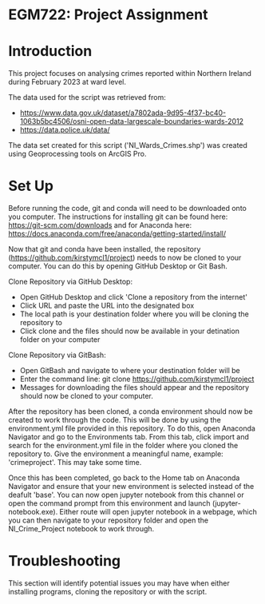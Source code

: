 # EGM722: Project Assignment

# Introduction
This project focuses on analysing crimes reported within Northern Ireland during February 2023 at ward level. 

The data used for the script was retrieved from:
 - https://www.data.gov.uk/dataset/a7802ada-9d95-4f37-bc40-1063b5bc4506/osni-open-data-largescale-boundaries-wards-2012
 - https://data.police.uk/data/ 

The data set created for this script ('NI_Wards_Crimes.shp') was created using Geoprocessing tools on ArcGIS Pro.

# Set Up 
Before running the code, git and conda will need to be downloaded onto you computer. The instructions for installing git can be found here: https://git-scm.com/downloads and for Anaconda here: https://docs.anaconda.com/free/anaconda/getting-started/install/ 

Now that git and conda have been installed, the repository (https://github.com/kirstymcl1/project) needs to now be cloned to your computer. You can do this by opening GitHub Desktop or Git Bash.

Clone Repository via GitHub Desktop:
   - Open GitHub Desktop and click 'Clone a repository from the internet'
   - Click URL and paste the URL into the designated box 
   - The local path is your destination folder where you will be cloning the repository to
   - Click clone and the files should now be available in your detination folder on your computer 
   
Clone Repository via GitBash:
   - Open GitBash and navigate to where your destination folder will be 
   - Enter the command line: git clone https://github.com/kirstymcl1/project 
   - Messages for downloading the files should appear and the repository should now be cloned to your computer.

After the repository has been cloned, a conda environment should now be created to work through the code. This will be done by using the environment.yml file provided in this repository. To do this, open Anaconda Navigator and go to the Environments tab. From this tab, click import and search for the environment.yml file in the folder where you cloned the repository to. Give the environment a meaningful name, example: 'crimeproject'. This may take some time. 

Once this has been completed, go back to the Home tab on Anaconda Navigator and ensure that your new environment is selected instead of the deafult 'base'. You can now open jupyter notebook from this channel or open the command prompt from this environment and launch (jupyter-notebook.exe). Either route will open jupyter notebook in a webpage, which you can then navigate to your repository folder and open the NI_Crime_Project notebook to work through.

# Troubleshooting 

This section will identify potential issues you may have when either installing programs, cloning the repository or with the script. 

